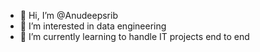 - 👋 Hi, I’m @Anudeepsrib
- 👀 I’m interested in data engineering
- 🌱 I’m currently learning to handle IT projects end to end
<!---
Anudeepsrib/Anudeepsrib is a ✨ special ✨ repository because its `README.md` (this file) appears on your GitHub profile.
You can click the Preview link to take a look at your changes.
--->
